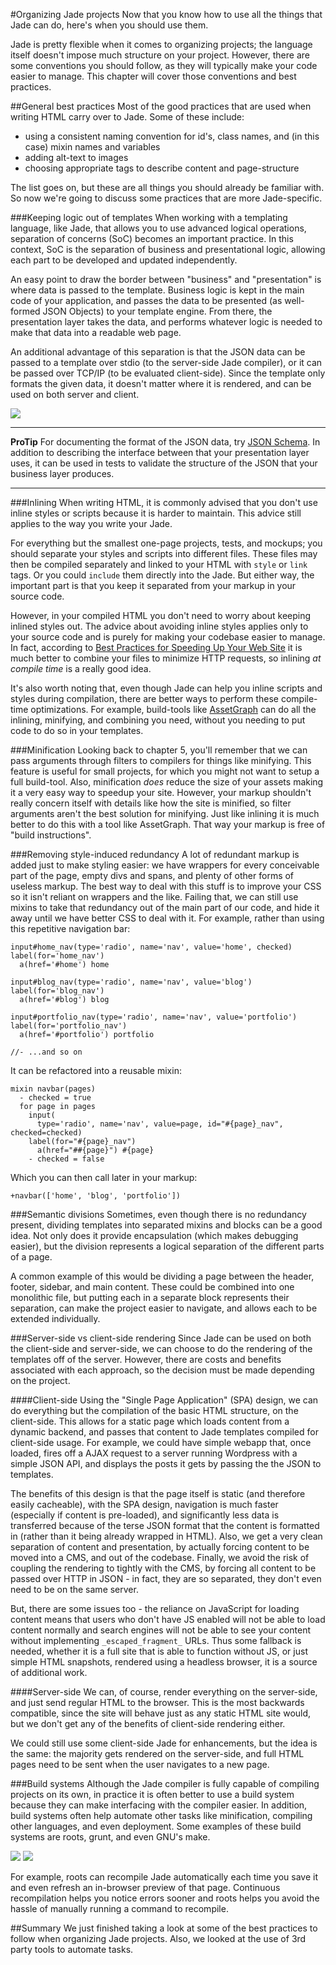 #Organizing Jade projects
Now that you know how to use all the things that Jade can do, here's when you should use them.

Jade is pretty flexible when it comes to organizing projects; the language itself doesn't impose much structure on your project. However, there are some conventions you should follow, as they will typically make your code easier to manage. This chapter will cover those conventions and best practices.

##General best practices
Most of the good practices that are used when writing HTML carry over to Jade. Some of these include:

 - using a consistent naming convention for id's, class names, and (in this case) mixin names and variables
 - adding alt-text to images
 - choosing appropriate tags to describe content and page-structure

The list goes on, but these are all things you should already be familiar with. So now we're going to discuss some practices that are more Jade-specific.

###Keeping logic out of templates
When working with a templating language, like Jade, that allows you to use advanced logical operations, separation of concerns (SoC) becomes an important practice. In this context, SoC is the separation of business and presentational logic, allowing each part to be developed and updated independently.

An easy point to draw the border between "business" and "presentation" is where data is passed to the template. Business logic is kept in the main code of your application, and passes the data to be presented (as well-formed JSON Objects) to your template engine. From there, the presentation layer takes the data, and performs whatever logic is needed to make that data into a readable web page.

An additional advantage of this separation is that the JSON data can be passed to a template over stdio (to the server-side Jade compiler), or it can be passed over TCP/IP (to be evaluated client-side). Since the template only formats the given data, it doesn't matter where it is rendered, and can be used on both server and client.

![](img/SoC.svg)

-----------------------

**ProTip**
For documenting the format of the JSON data, try [JSON Schema](http://json-schema.org/). In addition to describing the interface between that your presentation layer uses, it can be used in tests to validate the structure of the JSON that your business layer produces.

-----------------------

###Inlining
When writing HTML, it is commonly advised that you don't use inline styles or scripts because it is harder to maintain. This advice still applies to the way you write your Jade.

For everything but the smallest one-page projects, tests, and mockups; you should separate your styles and scripts into different files. These files may then be compiled separately and linked to your HTML with `style` or `link` tags. Or you could `include` them directly into the Jade. But either way, the important part is that you keep it separated from your markup in your source code.

However, in your compiled HTML you don't need to worry about keeping inlined styles out. The advice about avoiding inline styles applies only to your source code and is purely for making your codebase easier to manage. In fact, according to [Best Practices for Speeding Up Your Web Site](http://developer.yahoo.com/performance/rules.html) it is much better to combine your files to minimize HTTP requests, so inlining *at compile time* is a really good idea.

It's also worth noting that, even though Jade can help you inline scripts and styles during compilation, there are better ways to perform these compile-time optimizations. For example, build-tools like [AssetGraph](https://github.com/One-com/assetgraph) can do all the inlining, minifying, and combining you need, without you needing to put code to do so in your templates.

###Minification
Looking back to chapter 5, you'll remember that we can pass arguments through filters to compilers for things like minifying. This feature is useful for small projects, for which you might not want to setup a full build-tool. Also, minification *does* reduce the size of your assets making it a very easy way to speedup your site. However, your markup shouldn't really concern itself with details like how the site is minified, so filter arguments aren't the best solution for minifying. Just like inlining it is much better to do this with a tool like AssetGraph. That way your markup is free of "build instructions".

###Removing style-induced redundancy
A lot of redundant markup is added just to make styling easier: we have wrappers for every conceivable part of the page, empty divs and spans, and plenty of other forms of useless markup. The best way to deal with this stuff is to improve your CSS so it isn't reliant on wrappers and the like. Failing that, we can still use mixins to take that redundancy out of the main part of our code, and hide it away until we have better CSS to deal with it. For example, rather than using this repetitive navigation bar:

```jade
input#home_nav(type='radio', name='nav', value='home', checked)
label(for='home_nav')
  a(href='#home') home

input#blog_nav(type='radio', name='nav', value='blog')
label(for='blog_nav')
  a(href='#blog') blog

input#portfolio_nav(type='radio', name='nav', value='portfolio')
label(for='portfolio_nav')
  a(href='#portfolio') portfolio

//- ...and so on
```

It can be refactored into a reusable mixin:

```jade
mixin navbar(pages)
  - checked = true
  for page in pages
    input(
      type='radio', name='nav', value=page, id="#{page}_nav", checked=checked)
    label(for="#{page}_nav")
      a(href="##{page}") #{page}
    - checked = false
```

Which you can then call later in your markup:

```jade
+navbar(['home', 'blog', 'portfolio'])
```

###Semantic divisions
Sometimes, even though there is no redundancy present, dividing templates into separated mixins and blocks can be a good idea. Not only does it provide encapsulation (which makes debugging easier), but the division represents a logical separation of the different parts of a page.

A common example of this would be dividing a page between the header, footer, sidebar, and main content. These could be combined into one monolithic file, but putting each in a separate block represents their separation, can make the project easier to navigate, and allows each to be extended individually.

###Server-side vs client-side rendering
Since Jade can be used on both the client-side and server-side, we can choose to do the rendering of the templates off of the server. However, there are costs and benefits associated with each approach, so the decision must be made depending on the project.

####Client-side
Using the "Single Page Application" (SPA) design, we can do everything but the compilation of the basic HTML structure, on the client-side. This allows for a static page which loads content from a dynamic backend, and passes that content to Jade templates compiled for client-side usage. For example, we could have simple webapp that, once loaded, fires off a AJAX request to a server running Wordpress with a simple JSON API, and displays the posts it gets by passing the the JSON to templates.

The benefits of this design is that the page itself is static (and therefore easily cacheable), with the SPA design, navigation is much faster (especially if content is pre-loaded), and significantly less data is transferred because of the terse JSON format that the content is formatted in (rather than it being already wrapped in HTML). Also, we get a very clean separation of content and presentation, by actually forcing content to be moved into a CMS, and out of the codebase. Finally, we avoid the risk of coupling the rendering to tightly with the CMS, by forcing all content to be passed over HTTP in JSON - in fact, they are so separated, they don't even need to be on the same server. 

But, there are some issues too - the reliance on JavaScript for loading content means that users who don't have JS enabled will not be able to load content normally and search engines will not be able to see your content without implementing `_escaped_fragment_` URLs. Thus some fallback is needed, whether it is a full site that is able to function without JS, or just simple HTML snapshots, rendered using a headless browser, it is a source of additional work.

####Server-side
We can, of course, render everything on the server-side, and just send regular HTML to the browser. This is the most backwards compatible, since the site will behave just as any static HTML site would, but we don't get any of the benefits of client-side rendering either.

We could still use some client-side Jade for enhancements, but the idea is the same: the majority gets rendered on the server-side, and full HTML pages need to be sent when the user navigates to a new page.

###Build systems
Although the Jade compiler is fully capable of compiling projects on its own, in practice it is often better to use a build system because they can make interfacing with the compiler easier. In addition, build systems often help automate other tasks like minification, compiling other languages, and even deployment. Some examples of these build systems are roots, grunt, and even GNU's make.

![](img/roots.png) ![](img/grunt.png)

For example, roots can recompile Jade automatically each time you save it and even refresh an in-browser preview of that page. Continuous recompilation helps you notice errors sooner and roots helps you avoid the hassle of manually running a command to recompile.

##Summary
We just finished taking a look at some of the best practices to follow when organizing Jade projects. Also, we looked at the use of 3rd party tools to automate tasks.
